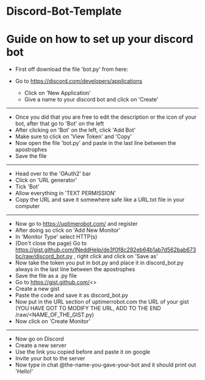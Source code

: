 # Discord-Bot-Template
#
# Guide on how to set up your discord bot

- First off download the file 'bot.py' from here: 

- Go to https://discord.com/developers/applications
    - Click on 'New Application'
    - Give a name to your discord bot and click on 'Create'

---

- Once you did that you are free to edit the description or the icon of your bot, after that go to 'Bot' on the left
- After clicking on 'Bot' on the left, click 'Add Bot'
- Make sure to click on 'View Token' and 'Copy'
- Now open the file 'bot.py' and paste in the last line between the apostrophes
- Save the file
    
---

- Head over to the 'OAuth2' bar
- Click on 'URL generator'
- Tick 'Bot'
- Allow everything in 'TEXT PERMISSION'
- Copy the URL and save it somewhere safe like a URL.txt file in your computer

---

- Now go to https://uptimerobot.com/ and register
- After doing so click on 'Add New Monitor'
- In 'Monitor Type' select HTTP(s)
- (Don't close the page) Go to https://gist.github.com/INeddHelp/de3f0f8c292eb64b1ab7d562bab673bc/raw/discord_bot.py , right click and click on 'Save as'
- Now take the token you put in bot.py and place it in discord_bot.py always in the last line between the apostrophes
- Save the file as a .py file 
- Go to https://gist.github.com/<<YOUR-GITHUB-NICKNAME>>
- Create a new gist
- Paste the code and save it as discord_bot.py
- Now put in the URL section of uptimerrobot.com the URL of your gist (YOU HAVE GOT TO MODIFY THE URL, ADD TO THE END /raw/<NAME_OF_THE_GIST.py)
- Now click on 'Create Monitor'

---

- Now go on Discord
- Create a new server
- Use the link you copied before and paste it on google
- Invite your bot to the server 
- Now type in chat @the-name-you-gave-your-bot and it should print out 'Hello!'
